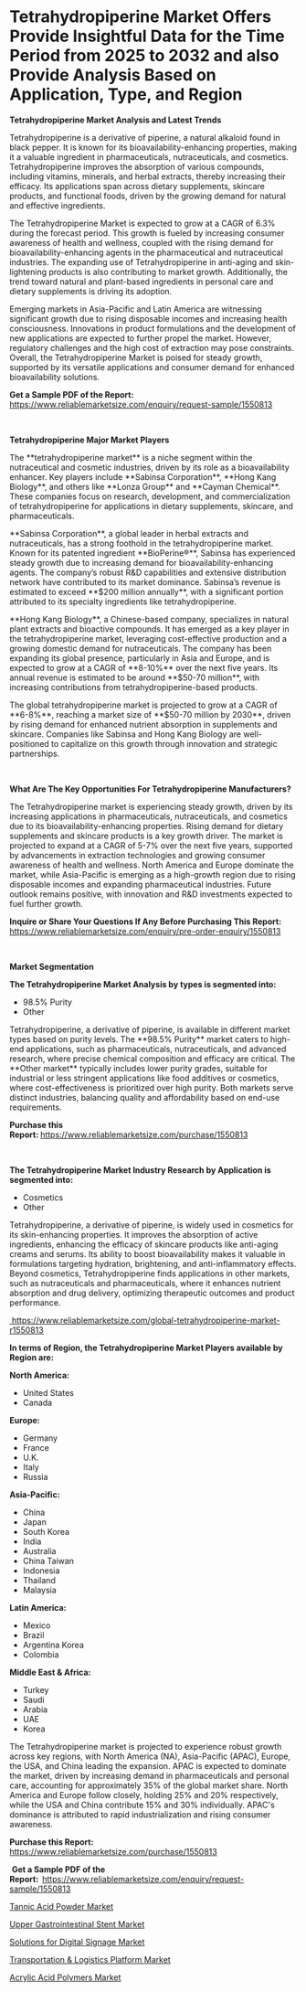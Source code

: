 <p><h1>Tetrahydropiperine Market Offers Provide Insightful Data for the Time Period from 2025 to 2032 and also Provide Analysis Based on Application, Type, and Region</h1></p><p><strong>Tetrahydropiperine Market Analysis and Latest Trends</strong></p>
<p><p>Tetrahydropiperine is a derivative of piperine, a natural alkaloid found in black pepper. It is known for its bioavailability-enhancing properties, making it a valuable ingredient in pharmaceuticals, nutraceuticals, and cosmetics. Tetrahydropiperine improves the absorption of various compounds, including vitamins, minerals, and herbal extracts, thereby increasing their efficacy. Its applications span across dietary supplements, skincare products, and functional foods, driven by the growing demand for natural and effective ingredients.</p><p>The Tetrahydropiperine Market is expected to grow at a CAGR of 6.3% during the forecast period. This growth is fueled by increasing consumer awareness of health and wellness, coupled with the rising demand for bioavailability-enhancing agents in the pharmaceutical and nutraceutical industries. The expanding use of Tetrahydropiperine in anti-aging and skin-lightening products is also contributing to market growth. Additionally, the trend toward natural and plant-based ingredients in personal care and dietary supplements is driving its adoption.</p><p>Emerging markets in Asia-Pacific and Latin America are witnessing significant growth due to rising disposable incomes and increasing health consciousness. Innovations in product formulations and the development of new applications are expected to further propel the market. However, regulatory challenges and the high cost of extraction may pose constraints. Overall, the Tetrahydropiperine Market is poised for steady growth, supported by its versatile applications and consumer demand for enhanced bioavailability solutions.</p></p>
<p><strong>Get a Sample PDF of the Report:&nbsp;</strong> <a href="https://www.reliablemarketsize.com/enquiry/request-sample/1550813?utm_campaign=1879&utm_medium=2&utm_source=Github&utm_content=ia&utm_term=25012025&utm_id=tetrahydropiperine">https://www.reliablemarketsize.com/enquiry/request-sample/1550813</a></p>
<p>&nbsp;</p>
<p><strong>Tetrahydropiperine Major Market Players</strong></p>
<p><p>The **tetrahydropiperine market** is a niche segment within the nutraceutical and cosmetic industries, driven by its role as a bioavailability enhancer. Key players include **Sabinsa Corporation**, **Hong Kang Biology**, and others like **Lonza Group** and **Cayman Chemical**. These companies focus on research, development, and commercialization of tetrahydropiperine for applications in dietary supplements, skincare, and pharmaceuticals.</p><p>**Sabinsa Corporation**, a global leader in herbal extracts and nutraceuticals, has a strong foothold in the tetrahydropiperine market. Known for its patented ingredient **BioPerine®**, Sabinsa has experienced steady growth due to increasing demand for bioavailability-enhancing agents. The company’s robust R&D capabilities and extensive distribution network have contributed to its market dominance. Sabinsa’s revenue is estimated to exceed **$200 million annually**, with a significant portion attributed to its specialty ingredients like tetrahydropiperine.</p><p>**Hong Kang Biology**, a Chinese-based company, specializes in natural plant extracts and bioactive compounds. It has emerged as a key player in the tetrahydropiperine market, leveraging cost-effective production and a growing domestic demand for nutraceuticals. The company has been expanding its global presence, particularly in Asia and Europe, and is expected to grow at a CAGR of **8-10%** over the next five years. Its annual revenue is estimated to be around **$50-70 million**, with increasing contributions from tetrahydropiperine-based products.</p><p>The global tetrahydropiperine market is projected to grow at a CAGR of **6-8%**, reaching a market size of **$50-70 million by 2030**, driven by rising demand for enhanced nutrient absorption in supplements and skincare. Companies like Sabinsa and Hong Kang Biology are well-positioned to capitalize on this growth through innovation and strategic partnerships.</p></p>
<p>&nbsp;</p>
<p><strong>What Are The Key Opportunities For Tetrahydropiperine Manufacturers?</strong></p>
<p><p>The Tetrahydropiperine market is experiencing steady growth, driven by its increasing applications in pharmaceuticals, nutraceuticals, and cosmetics due to its bioavailability-enhancing properties. Rising demand for dietary supplements and skincare products is a key growth driver. The market is projected to expand at a CAGR of 5-7% over the next five years, supported by advancements in extraction technologies and growing consumer awareness of health and wellness. North America and Europe dominate the market, while Asia-Pacific is emerging as a high-growth region due to rising disposable incomes and expanding pharmaceutical industries. Future outlook remains positive, with innovation and R&D investments expected to fuel further growth.</p></p>
<p><strong>Inquire or Share Your Questions If Any Before Purchasing This Report:</strong> <a href="https://www.reliablemarketsize.com/enquiry/pre-order-enquiry/1550813?utm_campaign=1879&utm_medium=2&utm_source=Github&utm_content=ia&utm_term=25012025&utm_id=tetrahydropiperine">https://www.reliablemarketsize.com/enquiry/pre-order-enquiry/1550813</a></p>
<p>&nbsp;</p>
<p><strong>Market Segmentation</strong></p>
<p><strong>The Tetrahydropiperine Market Analysis by types is segmented into:</strong></p>
<p><ul><li>98.5% Purity</li><li>Other</li></ul></p>
<p><p>Tetrahydropiperine, a derivative of piperine, is available in different market types based on purity levels. The **98.5% Purity** market caters to high-end applications, such as pharmaceuticals, nutraceuticals, and advanced research, where precise chemical composition and efficacy are critical. The **Other market** typically includes lower purity grades, suitable for industrial or less stringent applications like food additives or cosmetics, where cost-effectiveness is prioritized over high purity. Both markets serve distinct industries, balancing quality and affordability based on end-use requirements.</p></p>
<p><strong>Purchase this Report:&nbsp;</strong><a href="https://www.reliablemarketsize.com/purchase/1550813?utm_campaign=1879&utm_medium=2&utm_source=Github&utm_content=ia&utm_term=25012025&utm_id=tetrahydropiperine">https://www.reliablemarketsize.com/purchase/1550813</a></p>
<p>&nbsp;</p>
<p><strong>The Tetrahydropiperine Market Industry Research by Application is segmented into:</strong></p>
<p><ul><li>Cosmetics</li><li>Other</li></ul></p>
<p><p>Tetrahydropiperine, a derivative of piperine, is widely used in cosmetics for its skin-enhancing properties. It improves the absorption of active ingredients, enhancing the efficacy of skincare products like anti-aging creams and serums. Its ability to boost bioavailability makes it valuable in formulations targeting hydration, brightening, and anti-inflammatory effects. Beyond cosmetics, Tetrahydropiperine finds applications in other markets, such as nutraceuticals and pharmaceuticals, where it enhances nutrient absorption and drug delivery, optimizing therapeutic outcomes and product performance.</p></p>
<p><a href="https://www.reliablemarketsize.com/global-tetrahydropiperine-market-r1550813?utm_campaign=1879&utm_medium=2&utm_source=Github&utm_content=ia&utm_term=25012025&utm_id=tetrahydropiperine">&nbsp;https://www.reliablemarketsize.com/global-tetrahydropiperine-market-r1550813</a></p>
<p><strong>In terms of Region, the Tetrahydropiperine Market Players available by Region are:</strong></p>
<p>
    <p> <strong> North America: </strong>
        <ul>
            <li>United States</li>
            <li>Canada</li>
        </ul>
        </p> 
    <p> <strong> Europe: </strong>
        <ul>
            <li>Germany</li>
            <li>France</li>
            <li>U.K.</li>
            <li>Italy</li>
            <li>Russia</li>
        </ul>
        </p> 
    <p> <strong> Asia-Pacific: </strong>
        <ul>
            <li>China</li>
            <li>Japan</li>
            <li>South Korea</li>
            <li>India</li>
            <li>Australia</li>
            <li>China Taiwan</li>
            <li>Indonesia</li>
            <li>Thailand</li>
            <li>Malaysia</li>
        </ul>
        </p> 
    <p> <strong> Latin America: </strong>
        <ul>
            <li>Mexico</li>
            <li>Brazil</li>
            <li>Argentina Korea</li>
            <li>Colombia</li>
        </ul>
        </p> 
    <p> <strong> Middle East & Africa: </strong>
        <ul>
            <li>Turkey</li>
            <li>Saudi</li>
            <li>Arabia</li>
            <li>UAE</li>
            <li>Korea</li>
        </ul>
    </p>
    </p>
<p><p>The Tetrahydropiperine market is projected to experience robust growth across key regions, with North America (NA), Asia-Pacific (APAC), Europe, the USA, and China leading the expansion. APAC is expected to dominate the market, driven by increasing demand in pharmaceuticals and personal care, accounting for approximately 35% of the global market share. North America and Europe follow closely, holding 25% and 20% respectively, while the USA and China contribute 15% and 30% individually. APAC's dominance is attributed to rapid industrialization and rising consumer awareness.</p></p>
<p><strong>Purchase this Report: </strong><a href="https://www.reliablemarketsize.com/purchase/1550813?utm_campaign=1879&utm_medium=2&utm_source=Github&utm_content=ia&utm_term=25012025&utm_id=tetrahydropiperine">https://www.reliablemarketsize.com/purchase/1550813</a></p>
<p>&nbsp;<strong>Get a Sample PDF of the Report:&nbsp;&nbsp;</strong><a href="https://www.reliablemarketsize.com/enquiry/request-sample/1550813?utm_campaign=1879&utm_medium=2&utm_source=Github&utm_content=ia&utm_term=25012025&utm_id=tetrahydropiperine">https://www.reliablemarketsize.com/enquiry/request-sample/1550813</a></p>
<p><strong></strong></p>
<p><p><a href="https://github.com/crooneinis80/Market-Research-Report-List-1/blob/main/tannic-acid-powder-market.md?utm_campaign=1879&utm_medium=2&utm_source=Github&utm_content=ia&utm_term=25012025&utm_id=tetrahydropiperine">Tannic Acid Powder Market</a></p><p><a href="https://www.linkedin.com/pulse/upper-gastrointestinal-stent-market-outlook-2025-2032-examining-ckg9f?utm_campaign=1879&utm_medium=2&utm_source=Github&utm_content=ia&utm_term=25012025&utm_id=tetrahydropiperine">Upper Gastrointestinal Stent Market</a></p><p><a href="https://www.linkedin.com/pulse/solutions-digital-signage-market-growth-outlook-55cagr-challenges-von6f?utm_campaign=1879&utm_medium=2&utm_source=Github&utm_content=ia&utm_term=25012025&utm_id=tetrahydropiperine">Solutions for Digital Signage Market</a></p><p><a href="https://www.linkedin.com/pulse/assessment-transportation-logistics-platform-market-scope-gkfre?utm_campaign=1879&utm_medium=2&utm_source=Github&utm_content=ia&utm_term=25012025&utm_id=tetrahydropiperine">Transportation & Logistics Platform Market</a></p><p><a href="https://github.com/vioarapoyil/Market-Research-Report-List-1/blob/main/acrylic-acid-polymers-market.md?utm_campaign=1879&utm_medium=2&utm_source=Github&utm_content=ia&utm_term=25012025&utm_id=tetrahydropiperine">Acrylic Acid Polymers Market</a></p></p>